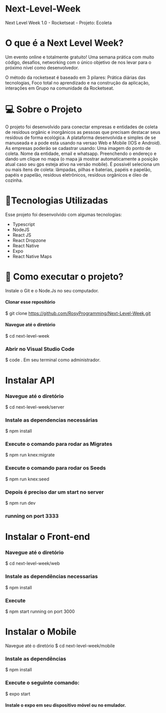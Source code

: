 # Next-Level-Week
Next Level Week 1.0 - Rocketseat - Projeto: Ecoleta

# O que é a Next Level Week? 

Um evento online e totalmente gratuito! Uma semana prática com muito código, desafios, networking com o único objetivo de nos levar para o próximo nível como desenvolvedor.

O método da rocketseat é baseado em 3 pilares: Prática diárias das tecnologias, Foco total no aprendizado e na construção da aplicação, interações em Grupo na comunidade da Rocketseat.

# 💻 Sobre o Projeto 
O projeto foi desenvolvido para  conectar empresas e entidades de coleta  de resídous orgânic e inorgânicos as pessoas que precisam destacar seus resídous  de forma ecológica. 
A plataforma desenvolvida e simples de se manuseada e a pode  esta usando na versao Web e Mobile (IOS e Android).
As empresas poderão se cadastrar usando:
  Uma imagem do ponto de coleta.
  Nome da entidade, email e whatsapp.
  Preenchendo o endereço e dando um clique no mapa (o mapa já mostrar automaticamente a posição atual caso seu gps esteja ativo na versão mobile).
  É possivél seleciona um ou mais ítens de coleta:
  lâmpadas, pilhas e baterias, papéis e papelão, papéis e papelão, resídous eletrônicos, resídous orgânicos e óleo de cozinha.
  
# 🚀Tecnologias Utilizadas 
  Esse projeto foi desenvolvido com algumas tecnologias:
  * Typescript 
  * NodeJS
  * React JS
  * React Dropzone 
  * React Native
  * Expo
  * React Native Maps
  
# 📍 Como executar o projeto?

Instale o Git e o Node.Js no seu computador.

#### Clonar esse repositório 
$ git clone https://github.com/RosyProgramming/Next-Level-Week.git

#### Navegue até o diretório
$ cd next-level-week

### Abrir no Visual Studio Code
$ code .
Em seu terminal como administrador.

# Instalar API

### Navegue até o diretório
$ cd next-level-week/server

### Instale as dependencias necessárias
$ npm install

### Execute o comando para rodar as Migrates
$ npm run knex:migrate

### Execute o comando para rodar os Seeds
$ npm run knex:seed

### Depois é preciso dar um start no server
$ npm run dev
### running on port 3333


# Instalar o Front-end

### Navegue até o diretório
$ cd next-level-week/web

### Instale as dependências necessarias
$ npm install

### Execute
$ npm start
running on port 3000

# Instalar o Mobile
Navegue até o diretório
$ cd next-level-week/mobile

### Instale as dependências
$ npm install

### Execute o seguinte comando:
$ expo start
#### Instale o expo em seu dispositivo móvel ou no emulador.

  
  
  
 
